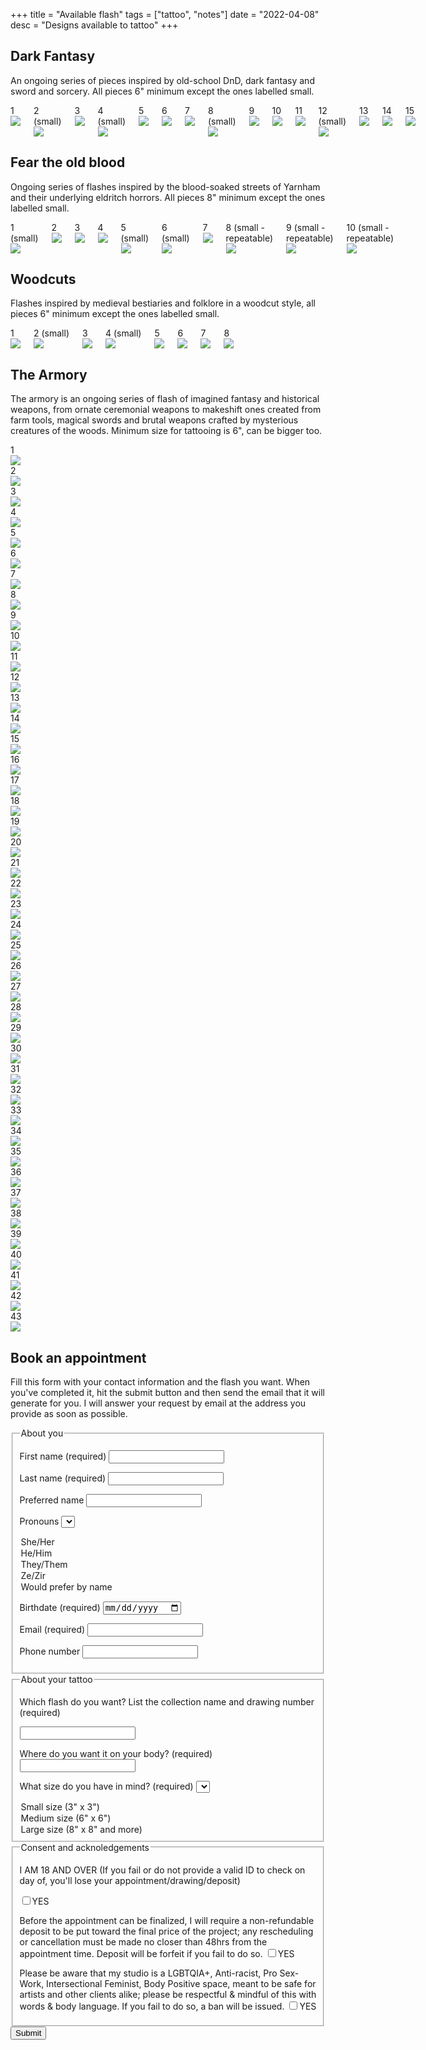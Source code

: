 +++
title = "Available flash"
tags = ["tattoo", "notes"]
date = "2022-04-08"
desc = "Designs available to tattoo"
+++

## Dark Fantasy

An ongoing series of pieces inspired by old-school DnD, dark fantasy and sword and sorcery. All pieces 6" minimum except the ones labelled small.

<div class="columns big-padding-bottom">

<div class="flash"><div class="number">1</div><img src="/img/tattoo/flash/bird-helmet-flat.jpg"/></div>
<div class="flash"><div class="number">2 (small)</div><img src="/img/tattoo/flash/dagger-helmet-flat.jpg"/></div>
<div class="flash"><div class="number">3</div><img src="/img/tattoo/flash/dragon-flat.jpg"/></div>
<div class="flash"><div class="number">4 (small)</div><img src="/img/tattoo/flash/ghost-daggers-flat.jpg"/></div>
<div class="flash"><div class="number">5</div><img src="/img/tattoo/flash/ghoul-arm-flat.jpg"/></div>
<div class="flash taken"><div class="number">6</div><img src="/img/tattoo/flash/goat.jpg"/></div>
<div class="flash"><div class="number">7</div><img src="/img/tattoo/flash/goblin-flat.jpg"/></div>
<div class="flash"><div class="number">8 (small)</div><img src="/img/tattoo/flash/shield-flat.jpg"/></div>
<div class="flash"><div class="number">9</div><img src="/img/tattoo/flash/skull-branch-flat.jpg"/></div>
<div class="flash"><div class="number">10</div><img src="/img/tattoo/flash/mimic.jpg"/></div>
<div class="flash taken"><div class="number">11</div><img src="/img/tattoo/flash/lich-flat.jpg"/></div>
<div class="flash"><div class="number">12 (small)</div><img src="/img/tattoo/flash/loot-flat.jpg"/></div>
<div class="flash"><div class="number">13</div><img src="/img/tattoo/flash/bat.jpg"/></div>
<div class="flash"><div class="number">14</div><img src="/img/tattoo/flash/dagger-hand.jpg"/></div>
<div class="flash"><div class="number">15</div><img src="/img/tattoo/flash/mind-flayer-flat.jpg"/></div>

</div>

## Fear the old blood

Ongoing series of flashes inspired by the blood-soaked streets of Yarnham and their underlying eldritch horrors. All pieces 8" minimum except the ones labelled small.

<div class="columns big-padding-bottom">

<div class="flash taken"><div class="number">1 (small)</div><img src="/img/tattoo/flash/bloodshot-eyeball-flat.jpg"/></div>
<div class="flash taken"><div class="number">2</div><img src="/img/tattoo/flash/blunderbuss-flat.jpg"/></div>
<div class="flash"><div class="number">3</div><img src="/img/tattoo/flash/cage-flat.jpg"/></div>
<div class="flash"><div class="number">4</div><img src="/img/tattoo/flash/eldritch-horror-flat.jpg"/></div>
<div class="flash taken"><div class="number">5 (small)</div><img src="/img/tattoo/flash/gravestone-1.jpg"/></div>
<div class="flash taken"><div class="number">6 (small)</div><img src="/img/tattoo/flash/gravestone-2.jpg"/></div>
<div class="flash"><div class="number">7</div><img src="/img/tattoo/flash/saw-cleaver-flat.jpg"/></div>
<div class="flash"><div class="number">8 (small - repeatable)</div><img src="/img/tattoo/flash/runes-1-flat.jpg"/></div>
<div class="flash"><div class="number">9 (small - repeatable)</div><img src="/img/tattoo/flash/runes-2-flat.jpg"/></div>
<div class="flash"><div class="number">10 (small - repeatable)</div><img src="/img/tattoo/flash/runes-3-flat.jpg"/></div>

</div>

<div>
    
## Woodcuts

Flashes inspired by medieval bestiaries and folklore in a woodcut style, all pieces 6" minimum except the ones labelled small.

<div class="columns big-padding-bottom">

<div class="flash taken"><div class="number">1</div><img src="/img/tattoo/flash/woodcut-basilisk.jpg"/></div>
<div class="flash taken"><div class="number">2 (small)</div><img src="/img/tattoo/flash/woodcut-acorn.jpg"/></div>
<div class="flash"><div class="number">3</div><img src="/img/tattoo/flash/woodcut-grotesque.jpg"/></div>
<div class="flash taken"><div class="number">4 (small)</div><img src="/img/tattoo/flash/woodcut-sun.jpg"/></div>
<div class="flash"><div class="number">5</div><img src="/img/tattoo/flash/woodcut-cauldron.jpg"/></div>
<div class="flash taken"><div class="number">6</div><img src="/img/tattoo/flash/woodcut-claw.jpg"/></div>
<div class="flash"><div class="number">7</div><img src="/img/tattoo/flash/woodcut-candles.jpg"/></div>
<div class="flash"><div class="number">8</div><img src="/img/tattoo/flash/woodcut-club.jpg"/></div>

</div>

</div>

## The Armory

The armory is an ongoing series of flash of imagined fantasy and historical weapons, from ornate ceremonial weapons to makeshift ones created from farm tools, magical swords and brutal weapons crafted by mysterious creatures of the woods. Minimum size for tattooing is 6", can be bigger too.

<div class="armory flash-sheet">

<div class="flash"><div class="number">1</div><img src="/img/tattoo/flash/celtic-dagger.jpg"/></div>
<div class="flash"><div class="number">2</div><img src="/img/tattoo/flash/dagger-sheat.jpg"/></div>
<div class="flash"><div class="number">3</div><img src="/img/tattoo/flash/dagger-sheath-2.jpg"/></div>
<div class="flash taken"><div class="number">4</div><img src="/img/tattoo/flash/main-gauche.jpg"/></div>
<div class="flash"><div class="number">5</div><img src="/img/tattoo/flash/fire-sword.jpg"/></div>
<div class="flash"><div class="number">6</div><img src="/img/tattoo/flash/cleaver.jpg"/></div>
<div class="flash"><div class="number">7</div><img src="/img/tattoo/flash/renaissance-sword.jpg"/></div>
<div class="flash taken"><div class="number">8</div><img src="/img/tattoo/flash/key-dagger.jpg"/></div>
<div class="flash"><div class="number">9</div><img src="/img/tattoo/flash/pointy-sword.jpg"/></div>
<div class="flash"><div class="number">10</div><img src="/img/tattoo/flash/hook-knife.jpg"/></div>
<div class="flash"><div class="number">11</div><img src="/img/tattoo/flash/eyelet-dagger.jpg"/></div>
<div class="flash"><div class="number">12</div><img src="/img/tattoo/flash/kukri.jpg"/></div>
<div class="flash"><div class="number">13</div><img src="/img/tattoo/flash/dark-souls-sword.jpg"/></div>
<div class="flash"><div class="number">14</div><img src="/img/tattoo/flash/dragon-sword.jpg"/></div>
<div class="flash"><div class="number">15</div><img src="/img/tattoo/flash/radian-dagger.jpg"/></div>
<div class="flash"><div class="number">16</div><img src="/img/tattoo/flash/s-sword.jpg"/></div>
<div class="flash"><div class="number">17</div><img src="/img/tattoo/flash/kris.jpg"/></div>
<div class="flash"><div class="number">18</div><img src="/img/tattoo/flash/magic-sword.jpg"/></div>
<div class="flash"><div class="number">19</div><img src="/img/tattoo/flash/halberd.jpg"/></div>
<div class="flash"><div class="number">20</div><img src="/img/tattoo/flash/warhammer.jpg"/></div>
<div class="flash"><div class="number">21</div><img src="/img/tattoo/flash/lance.jpg"/></div>
<div class="flash"><div class="number">22</div><img src="/img/tattoo/flash/trident.jpg"/></div>
<div class="flash"><div class="number">23</div><img src="/img/tattoo/flash/flail.jpg"/></div>
<div class="flash"><div class="number">24</div><img src="/img/tattoo/flash/orc-weapon.jpg"/></div>
<div class="flash"><div class="number">25</div><img src="/img/tattoo/flash/star-mace.jpg"/></div>
<div class="flash"><div class="number">26</div><img src="/img/tattoo/flash/orc-weapon-2.jpg"/></div>
<div class="flash"><div class="number">27</div><img src="/img/tattoo/flash/spiky-mace.jpg"/></div>
<div class="flash"><div class="number">28</div><img src="/img/tattoo/flash/board-with-nails.jpg"/></div>
<div class="flash"><div class="number">29</div><img src="/img/tattoo/flash/club.jpg"/></div>
<div class="flash taken"><div class="number">30</div><img src="/img/tattoo/flash/skull-mace.jpg"/></div>
<div class="flash"><div class="number">31</div><img src="/img/tattoo/flash/weird-halberd.jpg"/></div>
<div class="flash"><div class="number">32</div><img src="/img/tattoo/flash/long-axe.jpg"/></div>
<div class="flash"><div class="number">33</div><img src="/img/tattoo/flash/demon-axe.jpg"/></div>
<div class="flash"><div class="number">34</div><img src="/img/tattoo/flash/battle-axe.jpg"/></div>
<div class="flash"><div class="number">35</div><img src="/img/tattoo/flash/spear.jpg"/></div>
<div class="flash"><div class="number">36</div><img src="/img/tattoo/flash/fire-spear.jpg"/></div>
<div class="flash"><div class="number">37</div><img src="/img/tattoo/flash/weird-shovel.jpg"/></div>
<div class="flash"><div class="number">38</div><img src="/img/tattoo/flash/fork.jpg"/></div>
<div class="flash"><div class="number">39</div><img src="/img/tattoo/flash/farming-tool.jpg"/></div>
<div class="flash taken"><div class="number">40</div><img src="/img/tattoo/flash/shovel-cross.jpg"/></div>
<div class="flash"><div class="number">41</div><img src="/img/tattoo/flash/shield.jpg"/></div>
<div class="flash"><div class="number">42</div><img src="/img/tattoo/flash/bow.jpg"/></div>
<div class="flash"><div class="number">43</div><img src="/img/tattoo/flash/crossbow.jpg"/></div>

</div>

## Book an appointment

Fill this form with your contact information and the flash you want. When you've completed it, hit the submit button and then send the email that it will generate for you. I will answer your request by email at the address you provide as soon as possible.

<script>
function sendemail()
{

    var body = "---- About me ----------------------" + "\n" + "\n";
    body += "First name: " + document.getElementById("first-name").value + "\n";
    body +=  "Last name: " + document.getElementById("last-name").value + "\n";
    body +=  "Preferred name: " + document.getElementById("preferred-name").value + "\n";
    body +=  "Pronouns: " + document.getElementById("pronouns").value + "\n";
    body +=  "Birthdate: " + document.getElementById("birthdate").value + "\n";
    body +=  "Email: " + document.getElementById("email").value + "\n";
    body +=  "Phone: " + document.getElementById("phone").value + "\n" + "\n";
    body +=  "---- The flash I want ---------" + "\n" + "\n";
    body +=  "Flash: " + document.getElementById("flash").value + "\n";
    body +=  "Location: " + document.getElementById("location").value + "\n";
    body +=  "Size: " + document.getElementById("size").value + "\n";
    var email = document.getElementById("email").value;
    var location = "mailto:lizbeth.poirier.m@gmail.com" + "?subject=Custom%20Tattoo%20Request&body=" + encodeURIComponent(body);
    window.location.href = location;
}
</script>

<form id="tattoo-flash-form" action="javascript: sendemail()">

<fieldset>

<legend>About you</legend>

<label for="first-name">First name (required)</label>
<input id="first-name" type="text" required/>

<label for="last-name">Last name (required)</label>
<input id="last-name" type="text" required/>

<label for="preferred-name">Preferred name</label>
<input id="preferred-name" type="text"/>

<label for="pronouns">Pronouns</label>
<select id="pronouns">
  <option value="she/her">She/Her</option>
  <option value="he/him">He/Him</option>
  <option value="they/them">They/Them</option>
  <option value="ze/zir">Ze/Zir</option>
  <option value="Would prefer by name">Would prefer by name</option>
</select>

<label for="birthdate">Birthdate (required)</label>
<input id="birthdate" type="date" required/>

<label for="email">Email (required)</label>
<input id="email" type="email" required/>

<label for="phone">Phone number</label>
<input id="phone" type="tel"/>

</fieldset>

<fieldset>

<legend>About your tattoo</legend>

<p>Which flash do you want? List the collection name and drawing number (required)</p>
<input id="flash" type="text" required/>

<label for="location">Where do you want it on your body? (required)</label>
<input id="location" type="text" required/>

<label for="size">What size do you have in mind? (required)</label>
<select id="size" required>
  <option value="small">Small size (3" x 3")</option>
  <option value="medium">Medium size (6" x 6")</option>
  <option value="large">Large size (8" x 8" and more)</option>
</select>

</fieldset>

<fieldset>

<legend>Consent and acknoledgements</legend>

<p>I AM 18 AND OVER (If you fail or do not provide a valid ID to check on day of, you'll lose your appointment/drawing/deposit)
</p>
<input id="over18" type="checkbox" required/><label for="over18" class="checkbox">YES</label>

<label>Before the appointment can be finalized, I will require a non-refundable deposit to be put toward the final price of the project; any rescheduling or cancellation must be made no closer than 48hrs from the appointment time. Deposit will be forfeit if you fail to do so.</label>
<input type="checkbox" id="deposit" required/><label for="deposit" class="checkbox">YES</label>

<label>Please be aware that my studio is a LGBTQIA+, Anti-racist, Pro Sex-Work, Intersectional Feminist, Body Positive space, meant to be safe for artists and other clients alike; please be respectful & mindful of this with words & body language. If you fail to do so, a ban will be issued.
</label>
<input type="checkbox" id="no-bullshit" required/><label for="no-bullshit" class="checkbox">YES</label>

</fieldset>

<input type="submit" value="Submit">

</form>
